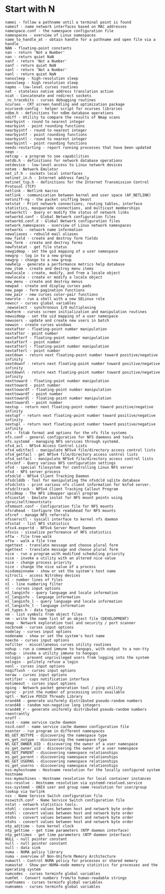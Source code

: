 # Start with N
    namei - follow a pathname until a terminal point is found
    nameif - name network interfaces based on MAC addresses
    namespace.conf - the namespace configuration file
    namespaces - overview of Linux namespaces
    name_to_handle_at - obtain handle for a pathname and open file via a handle
    NAN - floating-point constants
    nan - return 'Not a Number'
    nan - return quiet NaN
    nanf - return 'Not a Number'
    nanf - return quiet NaN
    nanl - return 'Not a Number'
    nanl - return quiet NaN
    nanosleep - high-resolution sleep
    nanosleep - high resolution sleep
    napms - low-level curses routines
    nat - stateless native address translation action
    ncat - Concatenate and redirect sockets
    _nc_tracebits - curses debugging routines
    ncurses - CRT screen handling and optimization package
    ncurses6-config - helper script for ncurses libraries
    ndbm.h - definitions for ndbm database operations
    ndiff - Utility to compare the results of Nmap scans
    nearbyint - round to nearest integer
    nearbyint - point rounding functions
    nearbyintf - round to nearest integer
    nearbyintf - point rounding functions
    nearbyintl - round to nearest integer
    nearbyintl - point rounding functions
    needs-restarting - report running processes that have been updated
    neqn - 
    netcap - a program to see capabilities
    netdb.h - definitions for network database operations
    netdevice - low-level access to Linux network devices
    netem - Network Emulator
    net_if.h - sockets local interfaces
    netinet_in.h - Internet address family
    netinet_tcp.h - definitions for the Internet Transmission Control Protocol (TCP)
    netlink - Netlink macros
    netlink - communication between kernel and user space (AF_NETLINK)
    netsniff-ng - the packet sniffing beast
    netstat - Print network connections, routing tables, interface statistics, masquerade connections, and multicast memberships
    networkctl - Query or modify the status of network links
    networkd.conf - Global Network configuration files
    networkd.conf.d - Global Network configuration files
    network_namespaces - overview of Linux network namespaces
    networks - network name information
    newaliases - rebuild mail aliases
    new_field - create and destroy form fields
    new_form - create and destroy forms
    newfstatat - get file status
    newgidmap - set the gid mapping of a user namespace
    newgrp - log in to a new group
    newgrp - change to a new group
    newhelp - generate a performance metrics help database
    new_item - create and destroy menu items
    newlocale - create, modify, and free a locale object
    newlocale - create or modify a locale object
    new_menu - create and destroy menus
    newpad - create and display curses pads
    new_page - form pagination functions
    new_pair - new curses color-pair functions
    newrole - run a shell with a new SELinux role
    newscr - curses global variables
    _newselect - synchronous I/O multiplexing
    newterm - curses screen initialization and manipulation routines
    newuidmap - set the uid mapping of a user namespace
    newusers - update and create new users in batch
    newwin - create curses windows
    nextafter - floating-point number manipulation
    nextafter - point number
    nextafterf - floating-point number manipulation
    nextafterf - point number
    nextafterl - floating-point number manipulation
    nextafterl - point number
    nextdown - return next floating-point number toward positive/negative infinity
    nextdownf - return next floating-point number toward positive/negative infinity
    nextdownl - return next floating-point number toward positive/negative infinity
    nexttoward - floating-point number manipulation
    nexttoward - point number
    nexttowardf - floating-point number manipulation
    nexttowardf - point number
    nexttowardl - floating-point number manipulation
    nexttowardl - point number
    nextup - return next floating-point number toward positive/negative infinity
    nextupf - return next floating-point number toward positive/negative infinity
    nextupl - return next floating-point number toward positive/negative infinity
    nfs - fstab format and options for the nfs file systems
    nfs.conf - general configuration for NFS daemons and tools
    nfs.systemd - managing NFS services through systemd.
    nfs4_acl - NFSv4 Access Control Lists
    nfs4_editfacl - manipulate NFSv4 file/directory access control lists
    nfs4_getfacl - get NFSv4 file/directory access control lists
    nfs4_setfacl - manipulate NFSv4 file/directory access control lists
    nfsconf - Query various NFS configuration settings
    nfsd - special filesystem for controlling Linux NFS server
    nfsd - NFS server process
    nfsdcld - NFSv4 Client Tracking Daemon
    nfsdclddb - Tool for manipulating the nfsdcld sqlite database
    nfsdclnts - print various nfs client information for knfsd server.
    nfsdcltrack - NFSv4 Client Tracking Callout Program
    nfsidmap - The NFS idmapper upcall program
    nfsiostat - Emulate iostat for NFS mount points using /proc/self/mountstats
    nfsmount.conf - Configuration file for NFS mounts
    nfsrahead - Configure the readahead for NFS mounts
    nfsref - manage NFS referrals
    nfsservctl - syscall interface to kernel nfs daemon
    nfsstat - list NFS statistics
    nfsv4.exportd - NFSv4 Server Mount Daemon
    nfsvis - visualize performance of NFS statistics
    nftw - file tree walk
    nftw - walk a file tree
    ngettext - translate message and choose plural form
    ngettext - translate message and choose plural form
    nice - run a program with modified scheduling priority
    nice - invoke a utility with an altered nice value
    nice - change process priority
    nice - change the nice value of a process
    nisdomainname - show or set the system's host name
    nitrocli - access Nitrokey devices
    nl - number lines of files
    nl - line numbering filter
    nl - curses input options
    nl_langinfo - query language and locale information
    nl_langinfo - language information
    nl_langinfo_l - query language and locale information
    nl_langinfo_l - language information
    nl_types.h - data types
    nm - list symbols from object files
    nm - write the name list of an object file (DEVELOPMENT)
    nmap - Network exploration tool and security / port scanner
    nocbreak - curses input options
    nodelay - curses input options
    nodename - show or set the system's host name
    noecho - curses input options
    nofilter - miscellaneous curses utility routines
    nohup - run a command immune to hangups, with output to a non-tty
    nohup - invoke a utility immune to hangups
    nologin - prevent unprivileged users from logging into the system
    nologin - politely refuse a login
    nonl - curses input options
    noqiflush - curses input options
    noraw - curses input options
    notifier - cups notification interface
    notimeout - curses input options
    nping - Network packet generation tool / ping utility
    nproc - print the number of processing units available
    nptl - Native POSIX Threads Library
    nrand48 - generate uniformly distributed pseudo-random numbers
    nrand48 - random non-negative long integers
    nrand48_r - generate uniformly distributed pseudo-random numbers reentrantly
    nroff - 
    nscd - name service cache daemon
    nscd.conf - name service cache daemon configuration file
    nsenter - run program in different namespaces
    NS_GET_NSTYPE - discovering the namespace type
    ns_get_nstype - discovering the namespace type
    NS_GET_OWNER_UID - discovering the owner of a user namespace
    ns_get_owner_uid - discovering the owner of a user namespace
    NS_GET_PARENT - discovering namespace relationships
    ns_get_parent - discovering namespace relationships
    NS_GET_USERNS - discovering namespace relationships
    ns_get_userns - discovering namespace relationships
    nss-myhostname - Hostname resolution for the locally configured system hostname
    nss-mymachines - Hostname resolution for local container instances
    nss-resolve - Hostname resolution via systemd-resolved.service
    nss-systemd - UNIX user and group name resolution for user/group lookup via Varlink
    nss - Name Service Switch configuration file
    nsswitch.conf - Name Service Switch configuration file
    nstat - network statistics tools.
    ntohl - convert values between host and network byte order
    ntohl - convert values between host and network byte order
    ntohs - convert values between host and network byte order
    ntohs - convert values between host and network byte order
    ntp_adjtime - tune kernel clock
    ntp_gettime - get time parameters (NTP daemon interface)
    ntp_gettimex - get time parameters (NTP daemon interface)
    NULL - null pointer constant
    null - null pointer constant
    null - data sink
    numa - NUMA policy library
    numa - overview of Non-Uniform Memory Architecture
    numactl - Control NUMA policy for processes or shared memory
    numastat - Show per-NUMA-node memory statistics for processes and the operating system
    numcodes - curses terminfo global variables
    numfmt - Convert numbers from/to human-readable strings
    numfnames - curses terminfo global variables
    numnames - curses terminfo global variables